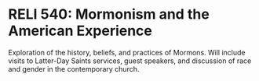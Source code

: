# RELI 540: Mormonism and the American Experience

Exploration of the history, beliefs, and practices of Mormons. Will include visits to Latter-Day Saints services, guest speakers, and discussion of race and gender in the contemporary church.